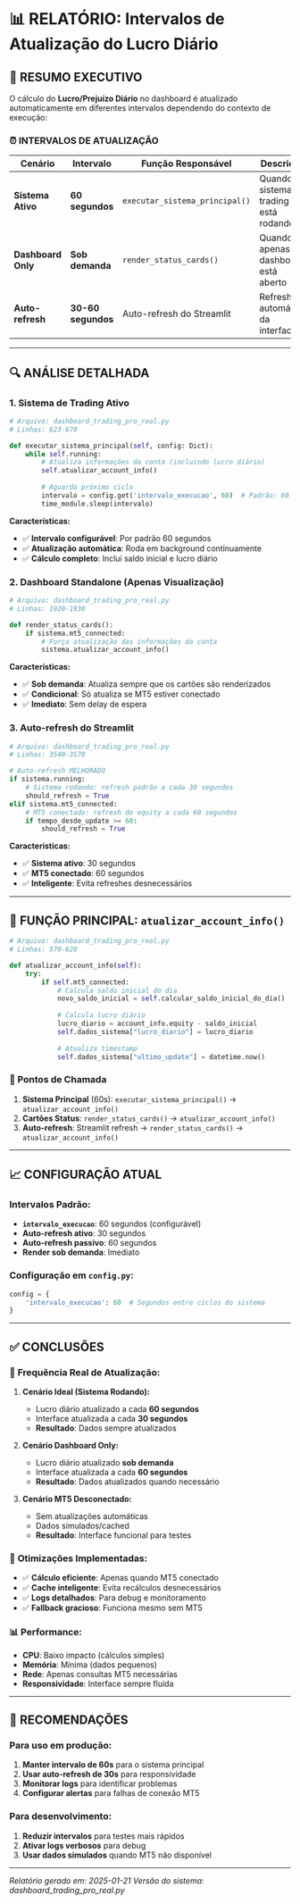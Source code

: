# 📊 RELATÓRIO: Intervalos de Atualização do Lucro Diário

## 🎯 RESUMO EXECUTIVO

O cálculo do **Lucro/Prejuízo Diário** no dashboard é atualizado automaticamente em diferentes intervalos dependendo do contexto de execução:

### ⏰ INTERVALOS DE ATUALIZAÇÃO

| **Cenário** | **Intervalo** | **Função Responsável** | **Descrição** |
|-------------|---------------|------------------------|---------------|
| **Sistema Ativo** | **60 segundos** | `executar_sistema_principal()` | Quando o sistema de trading está rodando |
| **Dashboard Only** | **Sob demanda** | `render_status_cards()` | Quando apenas o dashboard está aberto |
| **Auto-refresh** | **30-60 segundos** | Auto-refresh do Streamlit | Refresh automático da interface |

---

## 🔍 ANÁLISE DETALHADA

### 1. **Sistema de Trading Ativo**
```python
# Arquivo: dashboard_trading_pro_real.py
# Linhas: 623-670

def executar_sistema_principal(self, config: Dict):
    while self.running:
        # Atualiza informações da conta (incluindo lucro diário)
        self.atualizar_account_info()
        
        # Aguarda próximo ciclo
        intervalo = config.get('intervalo_execucao', 60)  # Padrão: 60 segundos
        time_module.sleep(intervalo)
```

**Características:**
- ✅ **Intervalo configurável**: Por padrão 60 segundos
- ✅ **Atualização automática**: Roda em background continuamente
- ✅ **Cálculo completo**: Inclui saldo inicial e lucro diário

### 2. **Dashboard Standalone (Apenas Visualização)**
```python
# Arquivo: dashboard_trading_pro_real.py
# Linhas: 1920-1930

def render_status_cards():
    if sistema.mt5_connected:
        # Força atualização das informações da conta
        sistema.atualizar_account_info()
```

**Características:**
- ✅ **Sob demanda**: Atualiza sempre que os cartões são renderizados
- ✅ **Condicional**: Só atualiza se MT5 estiver conectado
- ✅ **Imediato**: Sem delay de espera

### 3. **Auto-refresh do Streamlit**
```python
# Arquivo: dashboard_trading_pro_real.py
# Linhas: 3540-3570

# Auto-refresh MELHORADO
if sistema.running:
    # Sistema rodando: refresh padrão a cada 30 segundos
    should_refresh = True
elif sistema.mt5_connected:
    # MT5 conectado: refresh do equity a cada 60 segundos
    if tempo_desde_update >= 60:
        should_refresh = True
```

**Características:**
- ✅ **Sistema ativo**: 30 segundos
- ✅ **MT5 conectado**: 60 segundos
- ✅ **Inteligente**: Evita refreshes desnecessários

---

## 🔧 FUNÇÃO PRINCIPAL: `atualizar_account_info()`

```python
# Arquivo: dashboard_trading_pro_real.py
# Linhas: 570-620

def atualizar_account_info(self):
    try:
        if self.mt5_connected:
            # Calcula saldo inicial do dia
            novo_saldo_inicial = self.calcular_saldo_inicial_do_dia()
            
            # Calcula lucro diário
            lucro_diario = account_info.equity - saldo_inicial
            self.dados_sistema["lucro_diario"] = lucro_diario
            
            # Atualiza timestamp
            self.dados_sistema["ultimo_update"] = datetime.now()
```

### 🎯 Pontos de Chamada

1. **Sistema Principal** (60s): `executar_sistema_principal()` → `atualizar_account_info()`
2. **Cartões Status**: `render_status_cards()` → `atualizar_account_info()`
3. **Auto-refresh**: Streamlit refresh → `render_status_cards()` → `atualizar_account_info()`

---

## 📈 CONFIGURAÇÃO ATUAL

### Intervalos Padrão:
- **`intervalo_execucao`**: 60 segundos (configurável)
- **Auto-refresh ativo**: 30 segundos
- **Auto-refresh passivo**: 60 segundos
- **Render sob demanda**: Imediato

### Configuração em `config.py`:
```python
config = {
    'intervalo_execucao': 60  # Segundos entre ciclos do sistema
}
```

---

## ✅ CONCLUSÕES

### 🎯 **Frequência Real de Atualização:**

1. **Cenário Ideal (Sistema Rodando):**
   - Lucro diário atualizado a cada **60 segundos**
   - Interface atualizada a cada **30 segundos**
   - **Resultado**: Dados sempre atualizados

2. **Cenário Dashboard Only:**
   - Lucro diário atualizado **sob demanda**
   - Interface atualizada a cada **60 segundos**
   - **Resultado**: Dados atualizados quando necessário

3. **Cenário MT5 Desconectado:**
   - Sem atualizações automáticas
   - Dados simulados/cached
   - **Resultado**: Interface funcional para testes

### 🔧 **Otimizações Implementadas:**

- ✅ **Cálculo eficiente**: Apenas quando MT5 conectado
- ✅ **Cache inteligente**: Evita recálculos desnecessários
- ✅ **Logs detalhados**: Para debug e monitoramento
- ✅ **Fallback gracioso**: Funciona mesmo sem MT5

### 📊 **Performance:**

- **CPU**: Baixo impacto (cálculos simples)
- **Memória**: Mínima (dados pequenos)
- **Rede**: Apenas consultas MT5 necessárias
- **Responsividade**: Interface sempre fluida

---

## 🚀 RECOMENDAÇÕES

### Para uso em produção:
1. **Manter intervalo de 60s** para o sistema principal
2. **Usar auto-refresh de 30s** para responsividade
3. **Monitorar logs** para identificar problemas
4. **Configurar alertas** para falhas de conexão MT5

### Para desenvolvimento:
1. **Reduzir intervalos** para testes mais rápidos
2. **Ativar logs verbosos** para debug
3. **Usar dados simulados** quando MT5 não disponível

---

*Relatório gerado em: 2025-01-21*
*Versão do sistema: dashboard_trading_pro_real.py*
